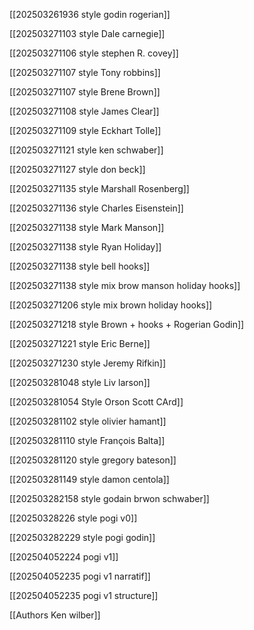 
[[202503261936 style godin rogerian]]

[[202503271103 style Dale carnegie]]

[[202503271106 style stephen R. covey]]

[[202503271107 style Tony robbins]]

[[202503271107 style Brene Brown]]

[[202503271108 style James Clear]]

[[202503271109 style Eckhart Tolle]]

[[202503271121 style ken schwaber]]

[[202503271127 style don beck]]

[[202503271135 style Marshall Rosenberg]]

[[202503271136 style Charles Eisenstein]]

[[202503271138 style Mark Manson]]

[[202503271138 style Ryan Holiday]]

[[202503271138 style bell hooks]]

[[202503271138 style mix brow manson holiday hooks]]

[[202503271206 style mix brown holiday hooks]]

[[202503271218 style Brown + hooks + Rogerian Godin]]

[[202503271221 style Eric Berne]]

[[202503271230 style Jeremy Rifkin]]

[[202503281048 style Liv larson]]

[[202503281054 Style Orson Scott CArd]]

[[202503281102 style olivier hamant]]

[[202503281110 style François Balta]]

[[202503281120 style gregory bateson]]

[[202503281149 style damon centola]]

[[202503282158 style godain brwon schwaber]]

[[20250328226 style pogi v0]]

[[202503282229 style pogi godin]]

[[202504052224 pogi v1]]

[[202504052235 pogi v1 narratif]]

[[202504052235 pogi v1 structure]]

[[Authors Ken wilber]]



